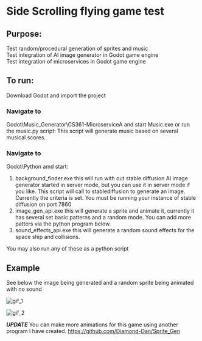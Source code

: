 # Side Scrolling flying game test

## Purpose: 
Test random/procedural generation of sprites and music  
Test integration of AI image generator in Godot game engine  
Test integration of microservices in Godot game engine  

## To run:  
Download Godot and import the project  
  
### Navigate to  
Godot\Music_Generator\CS361-MicroserviceA and start Music.exe or run the music.py script: This script will generate music based on several musical scores.

### Navigate to  
Godot\Python amd start:  
1. background_finder.exe this will run with out stable diffusion AI image generator started in server mode, but you can use it in server mode if you like.  This script will call to stablediffusion to generate an image. Currently the criteria is set. You must be running your instance of stable diffusion on port 7860
3. image_gen_api.exe  this will generate a sprite and animate it, currently it has several set basic patterns and a random mode. You can add more patters via the python program below.
4. sound_effects_api.exe this will generate a random sound effects for the space ship and collisions.

You may also run any of these as a python script  

## Example

See below the image being generated and a random sprite being animated with no sound

![gif_1](https://github.com/user-attachments/assets/35dbcfa5-04c3-4bfc-8a9b-637faaf8e4d7)


![gif_2](https://github.com/user-attachments/assets/12dc7f5c-1e62-442d-8182-3e981b1fb6e9)

***UPDATE***
You can make more animations for this game using another program I have created. 
https://github.com/Diamond-Dan/Sprite_Gen 


